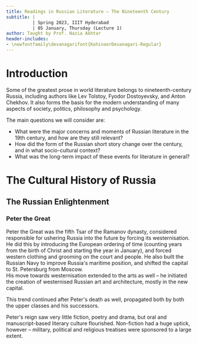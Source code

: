 ```yaml
---
title: Readings in Russian Literature – The Nineteenth Century
subtitle: |
          | Spring 2023, IIIT Hyderabad
          | 05 January, Thursday (Lecture 1)
author: Taught by Prof. Nazia Akhtar
header-includes:
- \newfontfamily\devanagarifont{KohinoorDevanagari-Regular}
---
```


# Introduction
Some of the greatest prose in world literature belongs to nineteenth-century Russia, including authors like Lev Tolstoy, Fyodor Dostoyevsky, and Anton Chekhov. It also forms the basis for the modern understanding of many aspects of society, politics, philosophy and psychology.

The main questions we will consider are:

* What were the major concerns and moments of Russian literature in the 19th century, and how are they still relevant?
* How did the form of the Russian short story change over the century, and in what socio-cultural context?
* What was the long-term impact of these events for literature in general?

# The Cultural History of Russia
## The Russian Enlightenment
### Peter the Great
Peter the Great was the fifth Tsar of the Ramanov dynasty, considered responsible for ushering Russia into the future by forcing its westernisation. He did this by introducing the European ordering of time (counting years from the birth of Christ and starting the year in January), and forced western clothing and grooming on the court and people. He also built the Russian Navy to improve Russia's maritime position, and shifted the capital to St. Petersburg from Moscow.  
His move towards westernisation extended to the arts as well – he initiated the creation of westernised Russian art and architecture, mostly in the new capital.

This trend continued after Peter's death as well, propagated both by both the upper classes and his successors.

Peter's reign saw very little fiction, poetry and drama, but oral and manuscript-based literary culture flourished. Non-fiction had a huge uptick, however – military, political and religious treatises were sponsored to a large extent.